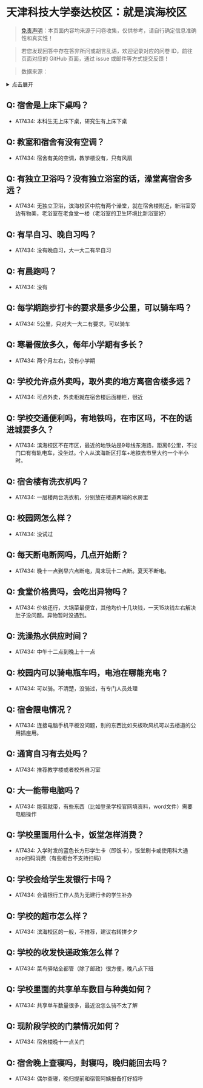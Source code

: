 # 天津科技大学泰达校区：就是滨海校区

> [免责声明](https://colleges.chat/#_3)：本页面内容均来源于问卷收集，仅供参考，请自行确定信息准确性和真实性！

> 若您发现回答中存在答非所问或胡言乱语，欢迎记录对应的问卷 ID，前往页面对应的 GitHub 页面，通过 issue 或邮件等方式提交反馈！

> 数据来源：

<details><summary>点击展开</summary>
<ul>
<li>A17434: 匿名 (2023 年 06 月)</li>
</ul>
</details>

## Q: 宿舍是上床下桌吗？

- A17434: 本科生无上床下桌，研究生有上床下桌

## Q: 教室和宿舍有没有空调？

- A17434: 宿舍有美的空调，教学楼没有，只有风扇

## Q: 有独立卫浴吗？没有独立浴室的话，澡堂离宿舍多远？

- A17434: 无独立卫浴，滨海校区中院有两个澡堂，就在宿舍楼附近，新浴室旁边有物美，老浴室在老食堂一楼（老浴室的卫生环境比新浴室好）

## Q: 有早自习、晚自习吗？

- A17434: 没有晚自习，大一大二有早自习

## Q: 有晨跑吗？

- A17434: 没有

## Q: 每学期跑步打卡的要求是多少公里，可以骑车吗？

- A17434: 5公里，只对大一大二有要求，可以骑车

## Q: 寒暑假放多久，每年小学期有多长？

- A17434: 两个月左右，没有小学期

## Q: 学校允许点外卖吗，取外卖的地方离宿舍楼多远？

- A17434: 可点外卖，外卖柜就在宿舍楼后面栅栏，很近

## Q: 学校交通便利吗，有地铁吗，在市区吗，不在的话进城要多久？

- A17434: 滨海校区不在市区，最近的地铁站是9号线东海路，距离6公里，不过门口有有轨电车，没坐过。个人从滨海新区打车+地铁去市里大约一个半小时。

## Q: 宿舍楼有洗衣机吗？

- A17434: 一层楼两台洗衣机，分别放在楼道两端的水房里

## Q: 校园网怎么样？

- A17434: 没试过

## Q: 每天断电断网吗，几点开始断？

- A17434: 晚十一点到早六点断电，周末玩十二点断。夏天不断电。

## Q: 食堂价格贵吗，会吃出异物吗？

- A17434: 价格还行，大锅菜最便宜，其他均价十几块钱，一天15块钱左右解决肚子没问题。异物暂时没遇到。

## Q: 洗澡热水供应时间？

- A17434: 中午十二点到晚上十一点

## Q: 校园内可以骑电瓶车吗，电池在哪能充电？

- A17434: 可以骑。不清楚，没骑过，有专门人员处理

## Q: 宿舍限电情况？

- A17434: 连接电脑手机平板没问题，别的东西比如夹板吹风机可以去楼道的公用插座用。

## Q: 通宵自习有去处吗？

- A17434: 推荐教学楼或者校外自习室

## Q: 大一能带电脑吗？

- A17434: 能带就带，有些东西（比如登录学校官网填资料，word文件）需要电脑操作

## Q: 学校里面用什么卡，饭堂怎样消费？

- A17434: 入学时发的蓝色长方形学生卡（即饭卡），饭堂刷卡或使用科大通app扫码消费（有些柜台不支持扫码）

## Q: 学校会给学生发银行卡吗？

- A17434: 会请银行工作人员为无建行卡的学生补办

## Q: 学校的超市怎么样？

- A17434: 滨海校区的一般，不推荐，建议右转拼夕夕

## Q: 学校的收发快递政策怎么样？

- A17434: 菜鸟驿站全都管（除了邮政）很方便，晚八点下班

## Q: 学校里面的共享单车数目与种类如何？

- A17434: 共享单车数量很多，最近没怎么骑不太了解

## Q: 现阶段学校的门禁情况如何？

- A17434: 宿舍楼晚十一点关门

## Q: 宿舍晚上查寝吗，封寝吗，晚归能回去吗？

- A17434: 偶尔查寝，晚归提前和宿管阿姨报备打好招呼

